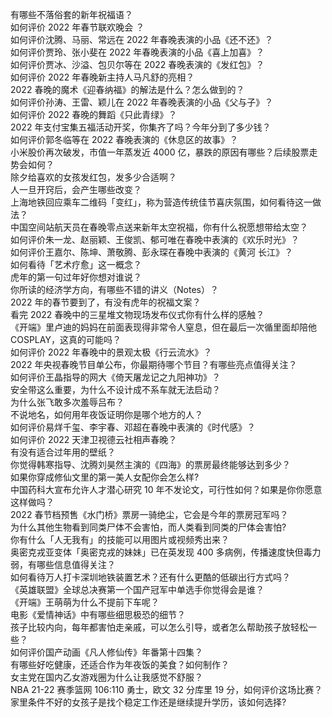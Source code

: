 有哪些不落俗套的新年祝福语？  
如何评价 2022 年春节联欢晚会 ？  
如何评价沈腾、马丽、常远在 2022 年春晚表演的小品《还不还》？  
如何评价贾玲、张小斐在 2022 年春晚表演的小品《喜上加喜》？  
如何评价贾冰、沙溢、包贝尔等在 2022 春晚表演的《发红包》？  
如何评价 2022 年春晚新主持人马凡舒的亮相？  
2022 春晚的魔术《迎春纳福》的解法是什么？怎么做到的？  
如何评价孙涛、王雷、颖儿在 2022 年春晚表演的小品《父与子》？  
如何评价 2022 春晚的舞蹈《只此青绿》？  
2022 年支付宝集五福活动开奖，你集齐了吗？今年分到了多少钱？  
如何评价郭冬临等在 2022 春晚表演的《休息区的故事》？  
小米股价再次破发，市值一年蒸发近 4000 亿，暴跌的原因有哪些？后续股票走势会如何？  
除夕给喜欢的女孩发红包，发多少合适啊？  
人一旦开窍后，会产生哪些改变？  
上海地铁回应乘车二维码「变红」，称为营造传统佳节喜庆氛围，如何看待这一做法？  
中国空间站航天员在春晚零点送来新年太空祝福，你有什么祝愿想带给太空？  
如何评价朱一龙、赵丽颖、王俊凯、郁可唯在春晚中表演的《欢乐时光》？  
如何评价王嘉尔、陈坤、萧敬腾、彭永琛在春晚中表演的《黄河 长江》？  
如何看待「艺术疗愈」这一概念？  
虎年的第一句过年好你想对谁说？  
你所读的经济学方向，有哪些不错的讲义（Notes）？  
2022 年的春节要到了，有没有虎年的祝福文案？  
看完 2022 春晚中的三星堆文物现场发布仪式你有什么样的感触？  
《开端》里卢迪的妈妈在前面表现得非常令人窒息，但在最后一次循里面却陪他 COSPLAY，这真的可能吗？  
如何评价 2022 年春晚中的景观太极《行云流水》？  
2022 年央视春晚节目单公布，你最期待哪个节目？有哪些亮点值得关注？  
如何评价王晶指导的网大《倚天屠龙记之九阳神功》？  
安全带这么重要，为什么不设计成不系车就无法启动？  
为什么张飞敢多次羞辱吕布？  
不说地名，如何用年夜饭证明你是哪个地方的人？  
如何评价易烊千玺、李宇春、邓超在春晚中表演的《时代感》？  
如何评价 2022 天津卫视德云社相声春晚？  
有没有适合过年用的壁纸？  
你觉得韩寒指导、沈腾刘昊然主演的《四海》的票房最终能够达到多少？  
如果你穿成修仙文里的第一美人女配你会怎么样?  
中国药科大宣布允许人才潜心研究 10 年不发论文，可行性如何？如果是你你愿意这样做吗？  
2022 春节档预售《水门桥》票房一骑绝尘，它会是今年的票房冠军吗？  
为什么其他生物看到同类尸体不会害怕，而人类看到同类的尸体会害怕?  
你有什么「人无我有」的技能可以用图片或视频秀出来？  
奥密克戎亚变体「奥密克戎的妹妹」已在英发现 400 多病例，传播速度快但毒力弱，有哪些信息值得关注？  
如何看待万人打卡深圳地铁装置艺术？还有什么更酷的低碳出行方式吗？  
《英雄联盟》全球总决赛第一个国产冠军中单选手你觉得会是谁？  
《开端》王萌萌为什么不提前下车呢？  
电影《爱情神话》中有哪些细思极恐的细节？  
孩子比较内向，每年都害怕走亲戚，可以怎么引导，或者怎么帮助孩子放轻松一些？  
如何评价国产动画《凡人修仙传》年番第十四集？  
有哪些好吃健康，还适合作为年夜饭的美食？如何制作？  
女主党在国内乙女游戏圈为什么让我感觉不舒服？  
NBA 21-22 赛季篮网 106:110 勇士，欧文 32 分库里 19 分，如何评价这场比赛？  
家里条件不好的女孩子是找个稳定工作还是继续提升学历，该如何选择?  
